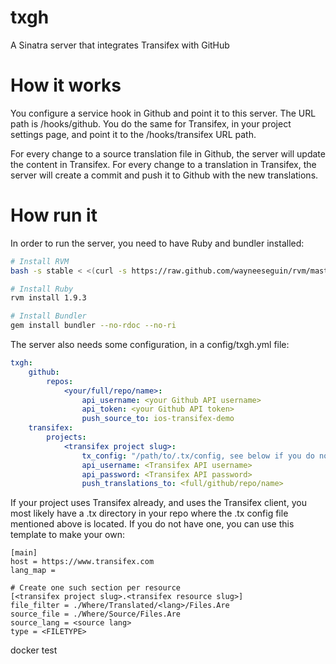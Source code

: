 txgh
====

A Sinatra server that integrates Transifex with GitHub

How it works
====

You configure a service hook in Github and point it to this server. The URL path is /hooks/github.
You do the same for Transifex, in your project settings page, and point it to the /hooks/transifex URL path.

For every change to a source translation file in Github, the server will update the content in Transifex. For every change to a translation in Transifex, the server will create a commit and push it to Github with the new translations.

How run it
===

In order to run the server, you need to have Ruby and bundler installed:

```BASH
# Install RVM
bash -s stable < <(curl -s https://raw.github.com/wayneeseguin/rvm/master/binscripts/rvm-installer)

# Install Ruby
rvm install 1.9.3

# Install Bundler
gem install bundler --no-rdoc --no-ri
```


The server also needs some configuration, in a config/txgh.yml file:

```YAML
txgh:
    github:
        repos:
            <your/full/repo/name>:
                api_username: <your Github API username>
                api_token: <your Github API token>
                push_source_to: ios-transifex-demo
    transifex:
        projects:
            <transifex project slug>:
                tx_config: "/path/to/.tx/config, see below if you do not have any"
                api_username: <Transifex API username>
                api_password: <Transifex API password>
                push_translations_to: <full/github/repo/name>
```

If your project uses Transifex already, and uses the Transifex client, you most likely have a .tx directory in your repo where the .tx config file mentioned above is located. If you do not have one, you can use this template to make your own:

```
[main]
host = https://www.transifex.com
lang_map =

# Create one such section per resource
[<transifex project slug>.<transifex resource slug>]
file_filter = ./Where/Translated/<lang>/Files.Are
source_file = ./Where/Source/Files.Are
source_lang = <source lang>
type = <FILETYPE>

```

docker test
